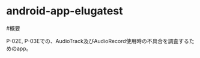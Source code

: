 android-app-elugatest
=====================

#概要

P-02E, P-03Eでの、AudioTrack及びAudioRecord使用時の不具合を調査するためのapp。

